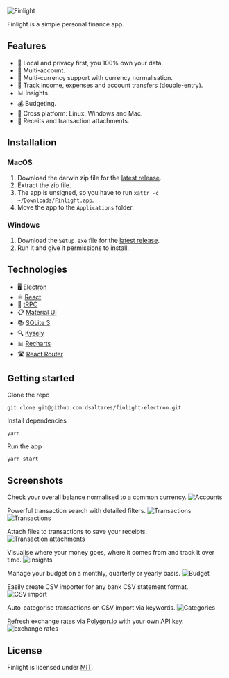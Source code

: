 ![Finlight](screenshots/finlight.png)

Finlight is a simple personal finance app.

## Features

- 🔐 Local and privacy first, you 100% own your data.
- 🏦 Multi-account.
- 💱 Multi-currency support with currency normalisation.
- 💸 Track income, expenses and account transfers (double-entry).
- 📊 Insights.
- 💰 Budgeting.
- 🙌 Cross platform: Linux, Windows and Mac.
- 🧾 Receits and transaction attachments.

## Installation

### MacOS

1. Download the darwin zip file for the [latest release](https://github.com/dsaltares/finlight-electron/releases).
2. Extract the zip file.
3. The app is unsigned, so you have to run `xattr -c ~/Downloads/Finlight.app`.
4. Move the app to the `Applications` folder.

### Windows

1. Download the `Setup.exe` file for the [latest release](https://github.com/dsaltares/finlight-electron/releases).
2. Run it and give it permissions to install.

## Technologies

- 🖥️ [Electron](https://www.electronjs.org/)
- ⚛️ [React](https://react.dev/)
- 🔄 [tRPC](https://trpc.io/)
- 📋 [Material UI](https://mui.com/material-ui/)
- 📚 [SQLite 3](https://www.sqlite.org/)
- 🔍 [Kysely](https://kysely.dev/)
- 📊 [Recharts](https://recharts.org/en-US/)
- 🛣️ [React Router](https://reactrouter.com/en/main)

## Getting started

Clone the repo

```
git clone git@github.com:dsaltares/finlight-electron.git
```

Install dependencies

```
yarn
```

Run the app

```
yarn start
```

## Screenshots

Check your overall balance normalised to a common currency.
![Accounts](screenshots/screenshot_013.png)

Powerful transaction search with detailed filters.
![Transactions](screenshots/screenshot_012.png)
![Transactions](screenshots/screenshot_011.png)

Attach files to transactions to save your receipts.
![Transaction attachments](screenshots/screenshot_014.png)

Visualise where your money goes, where it comes from and track it over time.
![Insights](screenshots/screenshot_007.png)

Manage your budget on a monthly, quarterly or yearly basis.
![Budget](screenshots/screenshot_003.png)

Easily create CSV importer for any bank CSV statement format.
![CSV import](screenshots/screenshot_008.png)

Auto-categorise transactions on CSV import via keywords.
![Categories](screenshots/screenshot_010.png)

Refresh exchange rates via [Polygon.io](https://polygon.io/) with your own API key.
![exchange rates](screenshots/screenshot_001.png)

## License

Finlight is licensed under [MIT](./LICENSE).
